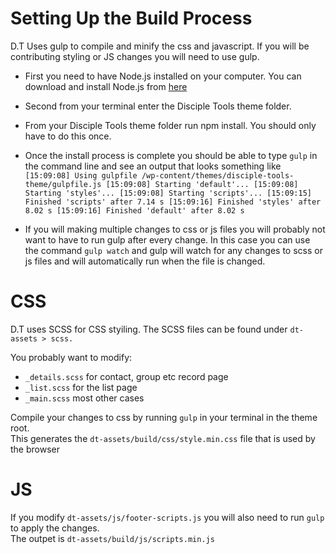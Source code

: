 # Setting Up the Build Process
D.T Uses gulp to compile and minify the css and javascript. If you will be contributing styling or JS changes you will need to use gulp.
  - First you need to have Node.js installed on your computer. You can download and install Node.js from [here](https://nodejs.org/)
  - Second from your terminal enter the Disciple Tools theme folder.
  - From your Disciple Tools theme folder run npm install. You should only have to do this once.
  - Once the install process is complete you should be able to type `gulp` in the command line and see an output that looks something like 
    `[15:09:08] Using gulpfile /wp-content/themes/disciple-tools-theme/gulpfile.js
    [15:09:08] Starting 'default'...
    [15:09:08] Starting 'styles'...
    [15:09:08] Starting 'scripts'...
    [15:09:15] Finished 'scripts' after 7.14 s
    [15:09:16] Finished 'styles' after 8.02 s
    [15:09:16] Finished 'default' after 8.02 s`

  - If you will making multiple changes to css or js files you will probably not want to have to run gulp after every change. In this case you can use the command `gulp watch` and gulp will watch for any changes to scss or js files and will automatically run when the file is changed. 
  
# CSS
D.T uses SCSS for CSS styiling.
The SCSS files can be found under `dt-assets > scss.`

You probably want to modify:
- `_details.scss` for contact, group etc record page
- `_list.scss` for the list page
- `_main.scss` most other cases

Compile your changes to css by running `gulp` in your terminal in the theme root.  
This generates the `dt-assets/build/css/style.min.css` file that is used by the browser

# JS
If you modify `dt-assets/js/footer-scripts.js` you will also need to run `gulp` to apply the changes.  
The outpet is `dt-assets/build/js/scripts.min.js`
